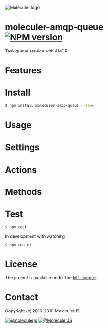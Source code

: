 ![Moleculer logo](http://moleculer.services/images/banner.png)

# moleculer-amqp-queue [![NPM version](https://img.shields.io/npm/v/moleculer-amqp-queue.svg)](https://www.npmjs.com/package/moleculer-amqp-queue)

Task queue service with AMQP

# Features

# Install

```bash
$ npm install moleculer-amqp-queue --save
```

# Usage

<!-- AUTO-CONTENT-START:USAGE -->
<!-- AUTO-CONTENT-END:USAGE -->

<!-- AUTO-CONTENT-TEMPLATE:USAGE
-->



# Settings

<!-- AUTO-CONTENT-START:SETTINGS -->
<!-- AUTO-CONTENT-END:SETTINGS -->

<!-- AUTO-CONTENT-TEMPLATE:SETTINGS
| Property | Type | Default | Description |
| -------- | ---- | ------- | ----------- |
| `` |  |  |  |
| `` |  |  |  |
| `` |  |  |  |
| `` |  |  |  |
| `` |  |  |  |
| `` |  |  |  |
| `` |  |  |  |
| `` |  |  |  |
| `` |  |  |  |
| `` |  |  |  |
| `` |  |  |  |
| `` |  |  |  |
| `` |  |  |  |
| `` |  |  |  |
| `` |  |  |  |

-->

# Actions
<!-- AUTO-CONTENT-START:ACTIONS -->
<!-- AUTO-CONTENT-END:ACTIONS -->

<!-- AUTO-CONTENT-TEMPLATE:ACTIONS
## `` 



### Parameters
| Property | Type | Default | Description |
| -------- | ---- | ------- | ----------- |
*No input parameters.*



## `` 



### Parameters
| Property | Type | Default | Description |
| -------- | ---- | ------- | ----------- |
*No input parameters.*



## `` 



### Parameters
| Property | Type | Default | Description |
| -------- | ---- | ------- | ----------- |
*No input parameters.*



## `` 



### Parameters
| Property | Type | Default | Description |
| -------- | ---- | ------- | ----------- |
*No input parameters.*



## `` 



### Parameters
| Property | Type | Default | Description |
| -------- | ---- | ------- | ----------- |
*No input parameters.*



## `` 



### Parameters
| Property | Type | Default | Description |
| -------- | ---- | ------- | ----------- |
*No input parameters.*



## `` 



### Parameters
| Property | Type | Default | Description |
| -------- | ---- | ------- | ----------- |
*No input parameters.*



## `` 



### Parameters
| Property | Type | Default | Description |
| -------- | ---- | ------- | ----------- |
*No input parameters.*



## `` 



### Parameters
| Property | Type | Default | Description |
| -------- | ---- | ------- | ----------- |
*No input parameters.*



## `` 



### Parameters
| Property | Type | Default | Description |
| -------- | ---- | ------- | ----------- |
*No input parameters.*



## `` 



### Parameters
| Property | Type | Default | Description |
| -------- | ---- | ------- | ----------- |
*No input parameters.*



## `` 



### Parameters
| Property | Type | Default | Description |
| -------- | ---- | ------- | ----------- |
*No input parameters.*



## `` 



### Parameters
| Property | Type | Default | Description |
| -------- | ---- | ------- | ----------- |
*No input parameters.*



## `` 



### Parameters
| Property | Type | Default | Description |
| -------- | ---- | ------- | ----------- |
*No input parameters.*



## `` 



### Parameters
| Property | Type | Default | Description |
| -------- | ---- | ------- | ----------- |
*No input parameters.*



-->

# Methods

<!-- AUTO-CONTENT-START:METHODS -->
<!-- AUTO-CONTENT-END:METHODS -->

<!-- AUTO-CONTENT-TEMPLATE:METHODS
## `` 



### Parameters
| Property | Type | Default | Description |
| -------- | ---- | ------- | ----------- |
*No input parameters.*



## `` 



### Parameters
| Property | Type | Default | Description |
| -------- | ---- | ------- | ----------- |
*No input parameters.*



## `` 



### Parameters
| Property | Type | Default | Description |
| -------- | ---- | ------- | ----------- |
*No input parameters.*



## `` 



### Parameters
| Property | Type | Default | Description |
| -------- | ---- | ------- | ----------- |
*No input parameters.*



## `` 



### Parameters
| Property | Type | Default | Description |
| -------- | ---- | ------- | ----------- |
*No input parameters.*



## `` 



### Parameters
| Property | Type | Default | Description |
| -------- | ---- | ------- | ----------- |
*No input parameters.*



## `` 



### Parameters
| Property | Type | Default | Description |
| -------- | ---- | ------- | ----------- |
*No input parameters.*



## `` 



### Parameters
| Property | Type | Default | Description |
| -------- | ---- | ------- | ----------- |
*No input parameters.*



## `` 



### Parameters
| Property | Type | Default | Description |
| -------- | ---- | ------- | ----------- |
*No input parameters.*



## `` 



### Parameters
| Property | Type | Default | Description |
| -------- | ---- | ------- | ----------- |
*No input parameters.*



## `` 



### Parameters
| Property | Type | Default | Description |
| -------- | ---- | ------- | ----------- |
*No input parameters.*



## `` 



### Parameters
| Property | Type | Default | Description |
| -------- | ---- | ------- | ----------- |
*No input parameters.*



## `` 



### Parameters
| Property | Type | Default | Description |
| -------- | ---- | ------- | ----------- |
*No input parameters.*



## `` 



### Parameters
| Property | Type | Default | Description |
| -------- | ---- | ------- | ----------- |
*No input parameters.*



## `` 



### Parameters
| Property | Type | Default | Description |
| -------- | ---- | ------- | ----------- |
*No input parameters.*



-->

# Test
```
$ npm test
```

In development with watching

```
$ npm run ci
```

# License
The project is available under the [MIT license](https://tldrlegal.com/license/mit-license).

# Contact
Copyright (c) 2016-2019 MoleculerJS

[![@moleculerjs](https://img.shields.io/badge/github-moleculerjs-green.svg)](https://github.com/moleculerjs) [![@MoleculerJS](https://img.shields.io/badge/twitter-MoleculerJS-blue.svg)](https://twitter.com/MoleculerJS)
